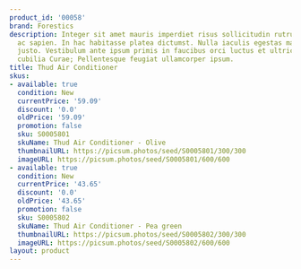 ```yaml
---
product_id: '00058'
brand: Forestics
description: Integer sit amet mauris imperdiet risus sollicitudin rutrum. Curabitur
  ac sapien. In hac habitasse platea dictumst. Nulla iaculis egestas magna. Proin
  justo. Vestibulum ante ipsum primis in faucibus orci luctus et ultrices posuere
  cubilia Curae; Pellentesque feugiat ullamcorper ipsum.
title: Thud Air Conditioner
skus:
- available: true
  condition: New
  currentPrice: '59.09'
  discount: '0.0'
  oldPrice: '59.09'
  promotion: false
  sku: S0005801
  skuName: Thud Air Conditioner - Olive
  thumbnailURL: https://picsum.photos/seed/S0005801/300/300
  imageURL: https://picsum.photos/seed/S0005801/600/600
- available: true
  condition: New
  currentPrice: '43.65'
  discount: '0.0'
  oldPrice: '43.65'
  promotion: false
  sku: S0005802
  skuName: Thud Air Conditioner - Pea green
  thumbnailURL: https://picsum.photos/seed/S0005802/300/300
  imageURL: https://picsum.photos/seed/S0005802/600/600
layout: product
---
```

